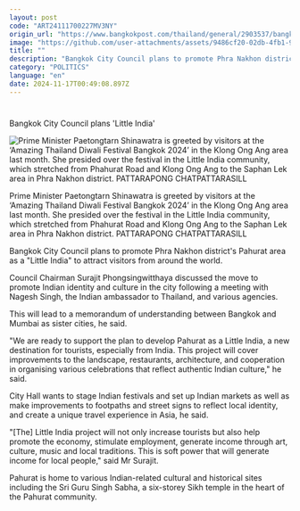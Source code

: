 ```yaml
---
layout: post
code: "ART24111700227MV3NY"
origin_url: "https://www.bangkokpost.com/thailand/general/2903537/bangkok-city-council-plans-little-india"
image: "https://github.com/user-attachments/assets/9486cf20-02db-4fb1-9ed0-f7e466f4001c"
title: ""
description: "Bangkok City Council plans to promote Phra Nakhon district"
category: "POLITICS"
language: "en"
date: 2024-11-17T00:49:08.897Z
---
```


# 

Bangkok City Council plans 'Little India'

![Prime Minister Paetongtarn Shinawatra is greeted by visitors at the ‘Amazing Thailand Diwali Festival  Bangkok 2024’ in the Klong Ong Ang area last month. She presided over the festival in the Little India community, which stretched from Phahurat Road and Klong Ong Ang to the Saphan Lek area in Phra  Nakhon district. PATTARAPONG CHATPATTARASILL](https://github.com/user-attachments/assets/0dec2584-42a2-4fc9-9a5e-e566c62fc897)

Prime Minister Paetongtarn Shinawatra is greeted by visitors at the ‘Amazing Thailand Diwali Festival Bangkok 2024’ in the Klong Ong Ang area last month. She presided over the festival in the Little India community, which stretched from Phahurat Road and Klong Ong Ang to the Saphan Lek area in Phra Nakhon district. PATTARAPONG CHATPATTARASILL

Bangkok City Council plans to promote Phra Nakhon district's Pahurat area as a "Little India" to attract visitors from around the world.

Council Chairman Surajit Phongsingwitthaya discussed the move to promote Indian identity and culture in the city following a meeting with Nagesh Singh, the Indian ambassador to Thailand, and various agencies.

This will lead to a memorandum of understanding between Bangkok and Mumbai as sister cities, he said.

"We are ready to support the plan to develop Pahurat as a Little India, a new destination for tourists, especially from India. This project will cover improvements to the landscape, restaurants, architecture, and cooperation in organising various celebrations that reflect authentic Indian culture," he said.

City Hall wants to stage Indian festivals and set up Indian markets as well as make improvements to footpaths and street signs to reflect local identity, and create a unique travel experience in Asia, he said.

"\[The\] Little India project will not only increase tourists but also help promote the economy, stimulate employment, generate income through art, culture, music and local traditions. This is soft power that will generate income for local people," said Mr Surajit.

Pahurat is home to various Indian-related cultural and historical sites including the Sri Guru Singh Sabha, a six-storey Sikh temple in the heart of the Pahurat community.